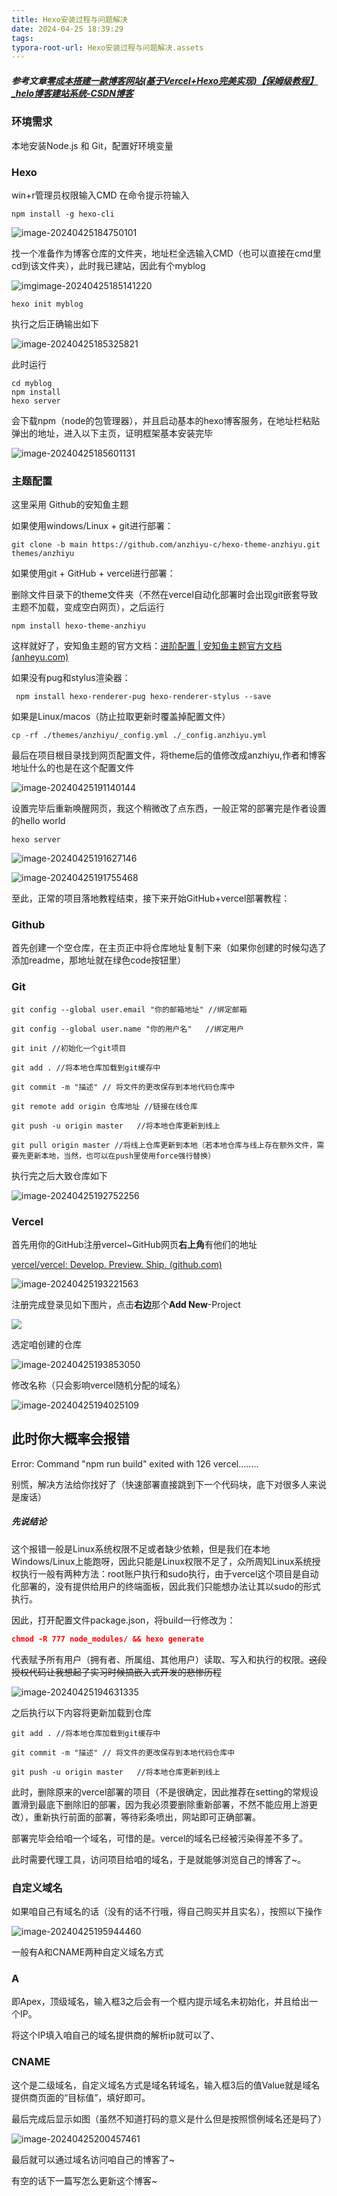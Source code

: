 ```yaml
---
title: Hexo安装过程与问题解决
date: 2024-04-25 18:39:29
tags:
typora-root-url: Hexo安装过程与问题解决.assets
---
```






##### 参考文章[零成本搭建一款博客网站(基于Vercel+Hexo完美实现)【保姆级教程】_helo博客建站系统-CSDN博客](https://blog.csdn.net/weixin_52908342/article/details/135173988)

### 环境需求

本地安装Node.js 和 Git，配置好环境变量



### Hexo

win+r管理员权限输入CMD
在命令提示符输入

```shell
npm install -g hexo-cli
```



![image-20240425184750101](https://jsdelivr.codeqihan.com/gh/Aaaou/Blog-hexo/source/_posts/imgs/imgimage-20240425184750101.png)

找一个准备作为博客仓库的文件夹，地址栏全选输入CMD（也可以直接在cmd里cd到该文件夹），此时我已建站，因此有个myblog

![imgimage-20240425185141220](https://jsdelivr.codeqihan.com/gh/Aaaou/Blog-hexo/source/_posts/imgs/imgimgimage-20240425185141220-17141013416943.png)

```shell
hexo init myblog
```

执行之后正确输出如下

![image-20240425185325821](https://jsdelivr.codeqihan.com/gh/Aaaou/Blog-hexo/source/_posts/imgs/imgimage-20240425185325821.png)

此时运行

```shell
cd myblog
npm install
hexo server
```

会下载npm（node的包管理器），并且启动基本的hexo博客服务，在地址栏粘贴弹出的地址，进入以下主页，证明框架基本安装完毕



![image-20240425185601131](https://jsdelivr.codeqihan.com/gh/Aaaou/Blog-hexo/source/_posts/imgs/imgimage-20240425185601131.png)

### 主题配置

这里采用 Github的安知鱼主题

如果使用windows/Linux + git进行部署：

```shell
git clone -b main https://github.com/anzhiyu-c/hexo-theme-anzhiyu.git themes/anzhiyu
```

如果使用git + GitHub + vercel进行部署：

删除文件目录下的theme文件夹（不然在vercel自动化部署时会出现git嵌套导致主题不加载，变成空白网页），之后运行

```shell
npm install hexo-theme-anzhiyu
```

这样就好了，安知鱼主题的官方文档：[进阶配置 | 安知鱼主题官方文档 (anheyu.com)](https://vcl-docs.anheyu.com/advanced/)

如果没有pug和stylus渲染器：

```shell
 npm install hexo-renderer-pug hexo-renderer-stylus --save
```

如果是Linux/macos（防止拉取更新时覆盖掉配置文件）

```shell
cp -rf ./themes/anzhiyu/_config.yml ./_config.anzhiyu.yml
```

最后在项目根目录找到网页配置文件，将theme后的值修改成anzhiyu,作者和博客地址什么的也是在这个配置文件

![image-20240425191140144](https://jsdelivr.codeqihan.com/gh/Aaaou/Blog-hexo/source/_posts/imgs/imgimage-20240425191140144.png)

设置完毕后重新唤醒网页，我这个稍微改了点东西，一般正常的部署完是作者设置的hello world

```shell
hexo server
```

![image-20240425191627146](https://jsdelivr.codeqihan.com/gh/Aaaou/Blog-hexo/source/_posts/imgs/imgimage-20240425191627146.png)

![image-20240425191755468](https://jsdelivr.codeqihan.com/gh/Aaaou/Blog-hexo/source/_posts/imgs/imgimage-20240425191755468.png)

至此，正常的项目落地教程结束，接下来开始GitHub+vercel部署教程：

### Github

首先创建一个空仓库，在主页正中将仓库地址复制下来（如果你创建的时候勾选了添加readme，那地址就在绿色code按钮里）

### Git

```shell
git config --global user.email "你的邮箱地址" //绑定邮箱

git config --global user.name "你的用户名"	//绑定用户

git init //初始化一个git项目

git add . //将本地仓库加载到git缓存中

git commit -m "描述" // 将文件的更改保存到本地代码仓库中

git remote add origin 仓库地址 //链接在线仓库

git push -u origin master 	//将本地仓库更新到线上

git pull origin master //将线上仓库更新到本地（若本地仓库与线上存在额外文件，需要先更新本地，当然，也可以在push里使用force强行替换）
```

执行完之后大致仓库如下

![image-20240425192752256](https://jsdelivr.codeqihan.com/gh/Aaaou/Blog-hexo/source/_posts/imgs/imgimage-20240425192752256.png)

### Vercel

首先用你的GitHub注册vercel~GitHub网页**右上角**有他们的地址

[vercel/vercel: Develop. Preview. Ship. (github.com)](https://github.com/vercel/vercel)

![image-20240425193221563](https://jsdelivr.codeqihan.com/gh/Aaaou/Blog-hexo/source/_posts/imgs/imgimage-20240425193221563.png)

注册完成登录见如下图片，点击**右边**那个**Add New**-Project

![](https://jsdelivr.codeqihan.com/gh/Aaaou/Blog-hexo/source/_posts/imgs/imgimage-20240425192903088.png)

选定咱创建的仓库

![image-20240425193853050](https://jsdelivr.codeqihan.com/gh/Aaaou/Blog-hexo/source/_posts/imgs/imgimage-20240425193853050.png)

修改名称（只会影响vercel随机分配的域名）

![image-20240425194025109](https://jsdelivr.codeqihan.com/gh/Aaaou/Blog-hexo/source/_posts/imgs/imgimgimage-20240425194025109.png)

## 此时你大概率会报错

Error: Command "npm run build" exited with 126 vercel........

别慌，解决方法给你找好了（快速部署直接跳到下一个代码块，底下对很多人来说是废话）

##### 先说结论

这个报错一般是Linux系统权限不足或者缺少依赖，但是我们在本地Windows/Linux上能跑呀，因此只能是Linux权限不足了，众所周知Linux系统授权执行一般有两种方法：root账户执行和sudo执行，由于vercel这个项目是自动化部署的，没有提供给用户的终端面板，因此我们只能想办法让其以sudo的形式执行。

因此，打开配置文件package.json，将build一行修改为：

```json
chmod -R 777 node_modules/ && hexo generate
```

代表赋予所有用户（拥有者、所属组、其他用户）读取、写入和执行的权限。~~这段授权代码让我想起了实习时候搞嵌入式开发的悲惨历程~~

![image-20240425194631335](https://jsdelivr.codeqihan.com/gh/Aaaou/Blog-hexo/source/_posts/imgs/imgimage-20240425194631335.png)

之后执行以下内容将更新加载到仓库

```shell
git add . //将本地仓库加载到git缓存中

git commit -m "描述" // 将文件的更改保存到本地代码仓库中

git push -u origin master 	//将本地仓库更新到线上

```



此时，删除原来的vercel部署的项目（不是很确定，因此推荐在setting的常规设置滑到最底下删除旧的部署，因为我必须要删除重新部署，不然不能应用上游更改），重新执行前面的部署，等待彩条喷出，网站即可正确部署。

部署完毕会给咱一个域名，可惜的是。vercel的域名已经被污染得差不多了。

此时需要代理工具，访问项目给咱的域名，于是就能够浏览自己的博客了~。

### 自定义域名

如果咱自己有域名的话（没有的话不行哦，得自己购买并且实名），按照以下操作

![image-20240425195944460](https://jsdelivr.codeqihan.com/gh/Aaaou/Blog-hexo/source/_posts/imgs/imgimage-20240425195944460.png)

一般有A和CNAME两种自定义域名方式

### A

即Apex，顶级域名，输入框3之后会有一个框内提示域名未初始化，并且给出一个IP。

将这个IP填入咱自己的域名提供商的解析ip就可以了、

### CNAME

这个是二级域名，自定义域名方式是域名转域名，输入框3后的值Value就是域名提供商页面的“目标值”，填好即可。



最后完成后显示如图（虽然不知道打码的意义是什么但是按照惯例域名还是码了）

![image-20240425200457461](https://jsdelivr.codeqihan.com/gh/Aaaou/Blog-hexo/source/_posts/imgs/imgimage-20240425200457461.png)

最后就可以通过域名访问咱自己的博客了~

有空的话下一篇写怎么更新这个博客~
